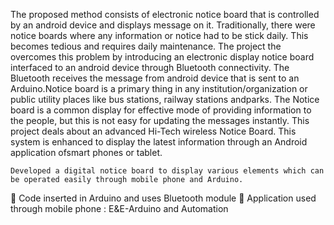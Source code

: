 The proposed method consists of electronic notice board that is controlled by an android device and displays message on it.
   Traditionally, there were notice boards where any information or notice had to be stick daily. This becomes tedious and requires daily maintenance. The project the overcomes this problem by introducing an electronic display notice board interfaced to an android device through Bluetooth connectivity. The Bluetooth receives the message from android device that is sent to an Arduino.Notice board is a primary thing in any institution/organization or public utility places like bus stations, railway stations andparks.
    The Notice board is a common display for effective mode of providing information to the people, but this is not easy for updating the messages instantly. This project deals about an advanced Hi-Tech wireless Notice Board. This system is enhanced to display the latest information through an Android application ofsmart phones or tablet.
   
    
    Developed a digital notice board to display various elements which can be operated easily through mobile phone and Arduino.
 Code inserted in Arduino and uses Bluetooth module
 Application used through mobile phone : E&E-Arduino and Automation
